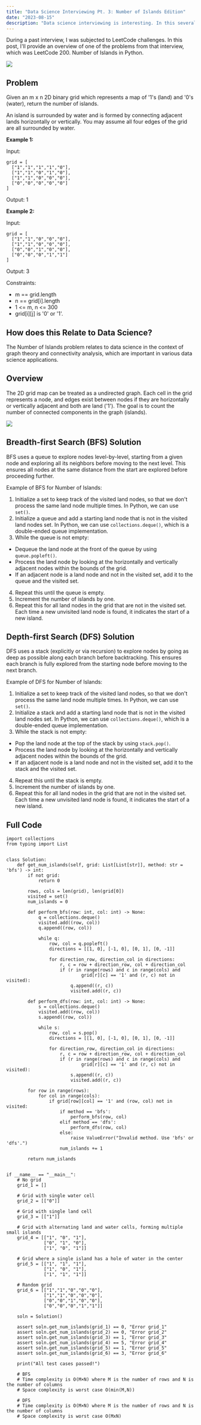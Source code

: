 ```yaml
---
title: "Data Science Interviewing Pt. 3: Number of Islands Edition"
date: "2023-08-15"
description: "Data science interviewing is interesting. In this several part series, I will explain/implement solutions to problems that I have come across during the data science interview process. These posts serve as practice, but I hope that others will find them useful as well. This time it's Number of Islands edition."
---
```


During a past interview, I was subjected to LeetCode challenges. In this post, I'll provide an overview of one of the problems from that interview, which was LeetCode 200. Number of Islands in Python.

![](island.jpg)

## Problem
Given an m x n 2D binary grid which represents a map of '1's (land) and '0's (water), return the number of islands.

An island is surrounded by water and is formed by connecting adjacent lands horizontally or vertically. You may assume all four edges of the grid are all surrounded by water.

**Example 1:**

Input: 
```
grid = [
  ["1","1","1","1","0"],
  ["1","1","0","1","0"],
  ["1","1","0","0","0"],
  ["0","0","0","0","0"]
]
```
Output: 1

**Example 2:**

Input: 
```
grid = [
  ["1","1","0","0","0"],
  ["1","1","0","0","0"],
  ["0","0","1","0","0"],
  ["0","0","0","1","1"]
]
```
Output: 3

Constraints:
* m == grid.length
* n == grid[i].length
* 1 <= m, n <= 300
* grid[i][j] is '0' or '1'.

## How does this Relate to Data Science?
The Number of Islands problem relates to data science in the context of graph theory and connectivity analysis, which are important in various data science applications. 

## Overview
The 2D grid map can be treated as a undirected graph. Each cell in the grid represents a node, and edges exist between nodes if they are horizontally or vertically adjacent and both are land ('1'). The goal is to count the number of connected components in the graph (islands).

![](example.jpg)

## Breadth-first Search (BFS) Solution
BFS uses a queue to explore nodes level-by-level, starting from a given node and exploring all its neighbors before moving to the next level. This ensures all nodes at the same distance from the start are explored before proceeding further.

Example of BFS for Number of Islands:
1. Initialize a set to keep track of the visited land nodes, so that we don't process the same land node multiple times. In Python, we can use `set()`.
2. Initialize a queue and add a starting land node that is not in the visited land nodes set. In Python, we can use `collections.deque()`, which is a double-ended queue implementation. 
3. While the queue is not empty:
  * Dequeue the land node at the front of the queue by using `queue.popleft()`.
  * Process the land node by looking at the horizontally and vertically adjacent nodes within the bounds of the grid.
  * If an adjacent node is a land node and not in the visited set, add it to the queue and the visited set. 
4. Repeat this until the queue is empty.
5. Increment the number of islands by one.
6. Repeat this for all land nodes in the grid that are not in the visited set. Each time a new unvisited land node is found, it indicates the start of a new island.

## Depth-first Search (DFS) Solution
DFS uses a stack (explicitly or via recursion) to explore nodes by going as deep as possible along each branch before backtracking. This ensures each branch is fully explored from the starting node before moving to the next branch.

Example of DFS for Number of Islands:
1. Initialize a set to keep track of the visited land nodes, so that we don't process the same land node multiple times. In Python, we can use `set()`.
2. Initialize a stack and add a starting land node that is not in the visited land nodes set. In Python, we can use `collections.deque()`, which is a double-ended queue implementation. 
3. While the stack is not empty:
  * Pop the land node at the top of the stack by using `stack.pop()`.
  * Process the land node by looking at the horizontally and vertically adjacent nodes within the bounds of the grid.
  * If an adjacent node is a land node and not in the visited set, add it to the stack and the visited set. 
4. Repeat this until the stack is empty.
5. Increment the number of islands by one.
6. Repeat this for all land nodes in the grid that are not in the visited set. Each time a new unvisited land node is found, it indicates the start of a new island.

## Full Code
```
import collections
from typing import List


class Solution:
    def get_num_islands(self, grid: List[List[str]], method: str = 'bfs') -> int:
        if not grid:
            return 0
        
        rows, cols = len(grid), len(grid[0])
        visited = set()
        num_islands = 0

        def perform_bfs(row: int, col: int) -> None:
            q = collections.deque()
            visited.add((row, col))
            q.append((row, col))

            while q:
                row, col = q.popleft()
                directions = [[1, 0], [-1, 0], [0, 1], [0, -1]]

                for direction_row, direction_col in directions:
                    r, c = row + direction_row, col + direction_col
                    if (r in range(rows) and c in range(cols) and
                            grid[r][c] == '1' and (r, c) not in visited):
                        q.append((r, c))
                        visited.add((r, c))
                        
        def perform_dfs(row: int, col: int) -> None:
            s = collections.deque()
            visited.add((row, col))
            s.append((row, col))

            while s:
                row, col = s.pop()
                directions = [[1, 0], [-1, 0], [0, 1], [0, -1]]

                for direction_row, direction_col in directions:
                    r, c = row + direction_row, col + direction_col
                    if (r in range(rows) and c in range(cols) and
                            grid[r][c] == '1' and (r, c) not in visited):
                        s.append((r, c))
                        visited.add((r, c))
        
        for row in range(rows):
            for col in range(cols):
                if grid[row][col] == '1' and (row, col) not in visited:
                    if method == 'bfs':
                        perform_bfs(row, col)
                    elif method == 'dfs':
                        perform_dfs(row, col)
                    else:
                        raise ValueError("Invalid method. Use 'bfs' or 'dfs'.")
                    num_islands += 1
                
        return num_islands


if __name__ == "__main__":
    # No grid
    grid_1 = []
    
    # Grid with single water cell
    grid_2 = [["0"]]
    
    # Grid with single land cell
    grid_3 = [["1"]]
    
    # Grid with alternating land and water cells, forming multiple small islands
    grid_4 = [["1", "0", "1"],
              ["0", "1", "0"],
              ["1", "0", "1"]]
    
    # Grid where a single island has a hole of water in the center
    grid_5 = [["1", "1", "1"],
              ["1", "0", "1"],
              ["1", "1", "1"]]
    
    # Random grid
    grid_6 = [["1","1","0","0","0"],
              ["1","1","0","0","0"],
              ["0","0","1","0","0"],
              ["0","0","0","1","1"]]
    
    soln = Solution()
    
    assert soln.get_num_islands(grid_1) == 0, "Error grid_1"
    assert soln.get_num_islands(grid_2) == 0, "Error grid_2"
    assert soln.get_num_islands(grid_3) == 1, "Error grid_3"
    assert soln.get_num_islands(grid_4) == 5, "Error grid_4"
    assert soln.get_num_islands(grid_5) == 1, "Error grid_5"
    assert soln.get_num_islands(grid_6) == 3, "Error grid_6"

    print("All test cases passed!")
    
    # BFS
    # Time complexity is O(M×N) where M is the number of rows and N is the number of columns
    # Space complexity is worst case O(min(M,N))
    
    # DFS
    # Time complexity is O(M×N) where M is the number of rows and N is the number of columns
    # Space complexity is worst case O(MxN)
```
